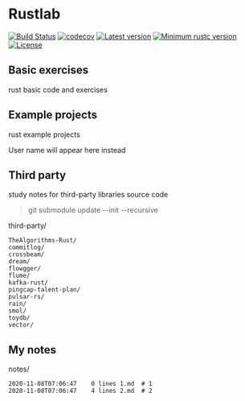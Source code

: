 # Rustlab
[![Build Status](https://travis-ci.org/yew1eb/rustlab.svg?branch=master)](https://travis-ci.org/yew1eb/rustlab)
[![codecov](https://codecov.io/gh/yew1eb/rustlab/branch/master/graph/badge.svg?token=23v35zmfXO)](https://codecov.io/gh/yew1eb/rustlab)
[![Latest version](https://img.shields.io/crates/v/rustlab.svg)](https://crates.io/crates/rustlab)
[![Minimum rustc version](https://img.shields.io/badge/rustc-1.22+-yellow.svg)](https://github.com/yew1eb/rustlab#rust-version-requirements)
[![License](https://img.shields.io/badge/license-MIT-blue.svg)](LICENSE)


## Basic exercises
rust basic code and exercises    

## Example projects
rust example projects   
<!-- example-projects_block_start -->

<div>User name will appear here instead</div>

<!-- example-projects_block_end -->


## Third party
study notes for third-party libraries source code  

> git submodule update --init --recursive  

<!-- 3rd-party_block_start -->

third-party/
```
TheAlgorithms-Rust/
commitlog/
crossbeam/
dream/
flowgger/
flume/
kafka-rust/
pingcap-talent-plan/
pulsar-rs/
rain/
smol/
toydb/
vector/
```

<!-- 3rd-party_block_end -->

## My notes

<!-- notes_block_start -->

notes/
```
2020-11-08T07:06:47    0 lines 1.md  # 1
2020-11-08T07:06:47    4 lines 2.md  # 2
```
<!-- notes_block_end -->